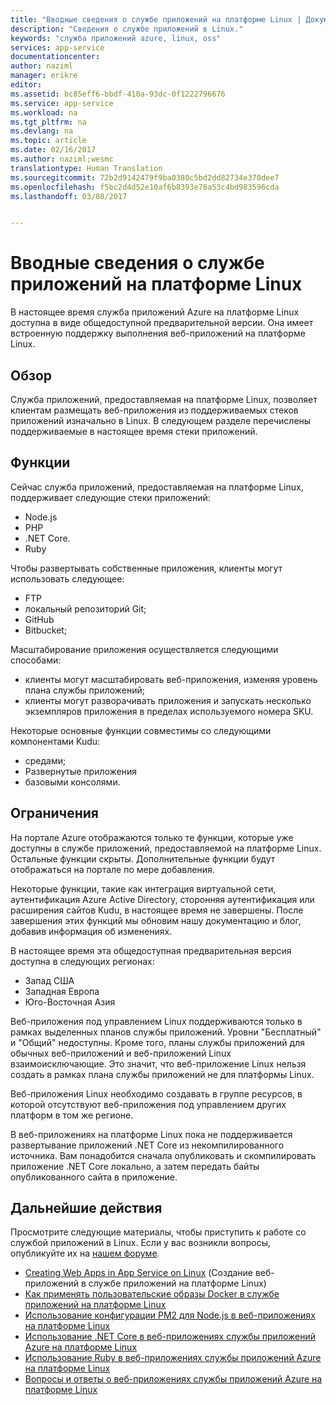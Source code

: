 ```yaml
---
title: "Вводные сведения о службе приложений на платформе Linux | Документация Майкрософт"
description: "Сведения о службе приложений в Linux."
keywords: "служба приложений azure, linux, oss"
services: app-service
documentationcenter: 
author: naziml
manager: erikre
editor: 
ms.assetid: bc85eff6-bbdf-410a-93dc-0f1222796676
ms.service: app-service
ms.workload: na
ms.tgt_pltfrm: na
ms.devlang: na
ms.topic: article
ms.date: 02/16/2017
ms.author: naziml;wesmc
translationtype: Human Translation
ms.sourcegitcommit: 72b2d9142479f9ba0380c5bd2dd82734e370dee7
ms.openlocfilehash: f5bc2d4d52e10af6b8393e78a53c4bd983596cda
ms.lasthandoff: 03/08/2017


---
```

# <a name="introduction-to-app-service-on-linux"></a>Вводные сведения о службе приложений на платформе Linux
В настоящее время служба приложений Azure на платформе Linux доступна в виде общедоступной предварительной версии. Она имеет встроенную поддержку выполнения веб-приложений на платформе Linux.

## <a name="overview"></a>Обзор
Служба приложений, предоставляемая на платформе Linux, позволяет клиентам размещать веб-приложения из поддерживаемых стеков приложений изначально в Linux. В следующем разделе перечислены поддерживаемые в настоящее время стеки приложений. 

## <a name="features"></a>Функции
Сейчас служба приложений, предоставляемая на платформе Linux, поддерживает следующие стеки приложений:

* Node.js
* PHP
* .NET Core.
* Ruby

Чтобы развертывать собственные приложения, клиенты могут использовать следующее:

* FTP
* локальный репозиторий Git;
* GitHub
* Bitbucket;

Масштабирование приложения осуществляется следующими способами:

* клиенты могут масштабировать веб-приложения, изменяя уровень плана службы приложений;
* клиенты могут разворачивать приложения и запускать несколько экземпляров приложения в пределах используемого номера SKU.

Некоторые основные функции совместимы со следующими компонентами Kudu:

* средами;
* Развернутые приложения
* базовыми консолями.

## <a name="limitations"></a>Ограничения
На портале Azure отображаются только те функции, которые уже доступны в службе приложений, предоставляемой на платформе Linux. Остальные функции скрыты. Дополнительные функции будут отображаться на портале по мере добавления.

Некоторые функции, такие как интеграция виртуальной сети, аутентификация Azure Active Directory, сторонняя аутентификация или расширения сайтов Kudu, в настоящее время не завершены. После завершения этих функций мы обновим нашу документацию и блог, добавив информация об изменениях.

В настоящее время эта общедоступная предварительная версия доступна в следующих регионах:

* Запад США
* Западная Европа 
* Юго-Восточная Азия

Веб-приложения под управлением Linux поддерживаются только в рамках выделенных планов службы приложений. Уровни "Бесплатный" и "Общий" недоступны. Кроме того, планы службы приложений для обычных веб-приложений и веб-приложений Linux взаимоисключающие. Это значит, что веб-приложение Linux нельзя создать в рамках плана службы приложений не для платформы Linux.

Веб-приложения Linux необходимо создавать в группе ресурсов, в которой отсутствуют веб-приложения под управлением других платформ в том же регионе.

В веб-приложениях на платформе Linux пока не поддерживается развертывание приложений .NET Core из некомпилированного источника. Вам понадобится сначала опубликовать и скомпилировать приложение .NET Core локально, а затем передать байты опубликованного сайта в приложение.

## <a name="next-steps"></a>Дальнейшие действия
Просмотрите следующие материалы, чтобы приступить к работе со службой приложений в Linux. Если у вас возникли вопросы, опубликуйте их на [нашем форуме](https://social.msdn.microsoft.com/forums/azure/home?forum=windowsazurewebsitespreview).

* [Creating Web Apps in App Service on Linux](app-service-linux-how-to-create-a-web-app.md) (Создание веб-приложений в службе приложений на платформе Linux)
* [Как применять пользовательские образы Docker в службе приложений на платформе Linux](app-service-linux-using-custom-docker-image.md)
* [Использование конфигурации PM2 для Node.js в веб-приложениях на платформе Linux](app-service-linux-using-nodejs-pm2.md)
* [Использование .NET Core в веб-приложениях службы приложений Azure на платформе Linux](app-service-linux-using-dotnetcore.md)
* [Использование Ruby в веб-приложениях службы приложений Azure на платформе Linux](app-service-linux-using-ruby.md)
* [Вопросы и ответы о веб-приложениях службы приложений Azure на платформе Linux](app-service-linux-faq.md)


